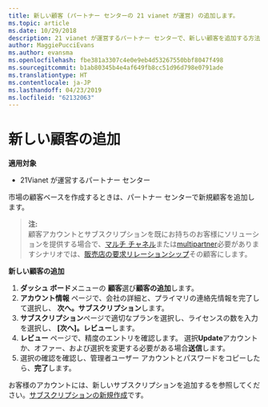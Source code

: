 ```yaml
---
title: 新しい顧客 (パートナー センターの 21 vianet が運営) の追加します。
ms.topic: article
ms.date: 10/29/2018
description: 21 vianet が運営するパートナー センターで、新しい顧客を追加する方法について説明します。
author: MaggiePucciEvans
ms.author: evansma
ms.openlocfilehash: fbe381a3307c4e0e9eb4d53267550bbf8047f498
ms.sourcegitcommit: b1ab80345b4e4af649fb8cc51d96d798e0791ade
ms.translationtype: HT
ms.contentlocale: ja-JP
ms.lasthandoff: 04/23/2019
ms.locfileid: "62132063"
---
```

# <a name="add-a-new-customer"></a>新しい顧客の追加

**適用対象**

-   21Vianet が運営するパートナー センター

市場の顧客ベースを作成するときは、パートナー センターで新規顧客を追加します。

>**注:**<br> 顧客アカウントとサブスクリプションを既にお持ちのお客様にソリューションを提供する場合で、[マルチ チャネル](multichannel.md)または[multipartner](multipartner.md)必要がありますシナリオでは、[販売店の要求リレーションシップ](request-a-relationship-with-a-customer.md)その顧客にします。

**新しい顧客の追加**

1.  **ダッシュ ボード**メニューの **顧客**選び**顧客の追加**します。
2.  **アカウント情報** ページで、会社の詳細と、プライマリの連絡先情報を完了して選択し、 **次へ。サブスクリプション**します。
3.  **サブスクリプション**ページで適切なプランを選択し、ライセンスの数を入力を選択し、 **[次へ]。レビュー**します。
4.  **レビュー**  ページで、精度のエントリを確認します。 選択**Update**アカウントか、オファー、および選択を変更する必要がある場合**送信**します。
5.  選択の確認を確認し、管理者ユーザー アカウントとパスワードをコピーしたら、**完了**します。

お客様のアカウントには、新しいサブスクリプションを追加するを参照してください。[サブスクリプションの新規作成](create-a-new-subscription.md)です。
